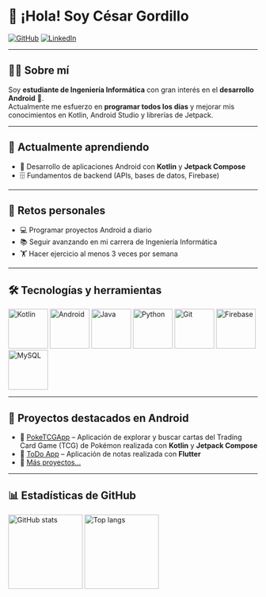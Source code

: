 # 👋 ¡Hola! Soy César Gordillo  

[![GitHub](https://img.shields.io/badge/GitHub-000?style=for-the-badge&logo=github&logoColor=white)](https://github.com/cesarguillermo)
[![LinkedIn](https://img.shields.io/badge/LinkedIn-0077B5?style=for-the-badge&logo=linkedin&logoColor=white)](https://www.linkedin.com/in/cesarguillermogordillo/)  

---

## 👨‍💻 Sobre mí  
Soy **estudiante de Ingeniería Informática** con gran interés en el **desarrollo Android** 📱.  
Actualmente me esfuerzo en **programar todos los días** y mejorar mis conocimientos en Kotlin, Android Studio y librerías de Jetpack.  

---

## 🌱 Actualmente aprendiendo  
- 📱 Desarrollo de aplicaciones Android con **Kotlin** y **Jetpack Compose**  
- 🗄️ Fundamentos de backend (APIs, bases de datos, Firebase)  

---

## 💪 Retos personales  
- 💻 Programar proyectos Android a diario  
- 📚 Seguir avanzando en mi carrera de Ingeniería Informática  
- 🏋️ Hacer ejercicio al menos 3 veces por semana  

---

## 🛠️ Tecnologías y herramientas  
<p align="left">
  <img src="https://www.vectorlogo.zone/logos/kotlinlang/kotlinlang-ar21.svg" alt="Kotlin" width="80"/>
  <img src="https://developer.android.com/images/logos/android.svg" alt="Android" width="80"/>
  <img src="https://www.vectorlogo.zone/logos/java/java-ar21.svg" alt="Java" width="80"/>
  <img src="https://www.vectorlogo.zone/logos/python/python-ar21.svg" alt="Python" width="80"/>
  <img src="https://www.vectorlogo.zone/logos/git-scm/git-scm-ar21.svg" alt="Git" width="80"/>
  <img src="https://www.vectorlogo.zone/logos/firebase/firebase-ar21.svg" alt="Firebase" width="80"/>
  <img src="https://www.vectorlogo.zone/logos/mysql/mysql-ar21.svg" alt="MySQL" width="80"/>
</p>

---

## 📌 Proyectos destacados en Android  
- 📱 [PokeTCGApp](https://github.com/cesarguillermo/PokeTCGApp) – Aplicación de explorar y buscar cartas del Trading Card Game (TCG) de Pokémon realizada con **Kotlin** y **Jetpack Compose**
- 📱 [ToDo App](https://github.com/cesarguillermo/todo-app-flutter) – Aplicación de notas realizada con **Flutter**
- 🔗 [Más proyectos...](https://github.com/cesarguillermo?tab=repositories)  

---

## 📊 Estadísticas de GitHub  
<p align="left">
  <img src="https://github-readme-stats.vercel.app/api?username=cesarguillermo&show_icons=true&theme=tokyonight" alt="GitHub stats" height="150"/>
  <img src="https://github-readme-stats.vercel.app/api/top-langs/?username=cesarguillermo&layout=compact&theme=tokyonight" alt="Top langs" height="150"/>
</p>

